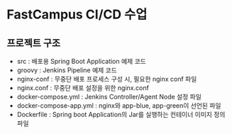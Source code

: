 # FastCampus CI/CD 수업
## 프로젝트 구조
- src : 배포용 Spring Boot Application 예제 코드
- groovy : Jenkins Pipeline 예제 코드
- nginx-conf : 무중단 배포 프로세스 구성 시, 필요한 nginx conf 파일
- nginx.conf : 무중단 배포 설정을 위한 nginx.conf
- docker-compose.yml : Jenkins Controller/Agent Node 설정 파일
- docker-compose-app.yml : nginx와 app-blue, app-green이 선언된 파일
- Dockerfile : Spring boot Application의 Jar를 실행하는 컨테이너 이미지 정의 파일